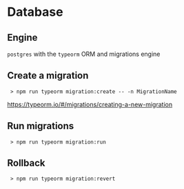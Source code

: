# Database

## Engine 

`postgres` with the `typeorm` ORM and migrations engine

## Create a migration

` > npm run typeorm migration:create -- -n MigrationName`

https://typeorm.io/#/migrations/creating-a-new-migration

## Run migrations

 ` > npm run typeorm migration:run`

## Rollback
 ` > npm run typeorm migration:revert`
